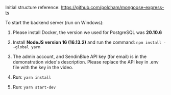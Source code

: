 Initial structure reference: https://github.com/polcham/mongoose-express-ts

To start the backend server (run on Windows):
1. Please install Docker, the version we used for PostgreSQL was **20.10.6**

2. Install **NodeJS version 16 (16.13.2)** and run the command: `npm install --global yarn`
3. The admin account, and SendinBlue API key (for email) is in the demonstration video's description. Please replace the API key in .env file with the key in the video.
4. Run: ``yarn install``
5. Run: ``yarn start-dev``

